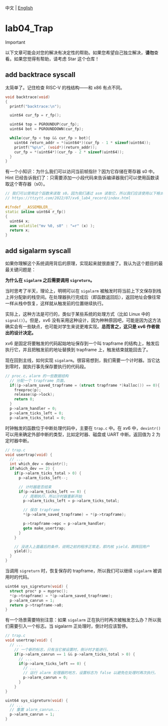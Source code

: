 中文 | [English](./../en/lab04_trap.md)

# lab04_Trap

> [!IMPORTANT]  
> 以下文章可能会对您的解决有决定性的帮助。如果您希望自己独立解决，**请勿**查看。如果您觉得有帮助，请考虑 Star 这个仓库！

## add backtrace syscall

太简单了。记住检查 RISC-V 的栈结构——和 x86 有点不同。

```cpp
void backtrace(void)
{
  printf("backtrace:\n");

  uint64 cur_fp = r_fp();

  uint64 top = PGROUNDUP(cur_fp);
  uint64 bot = PGROUNDDOWN(cur_fp);

  while(cur_fp < top && cur_fp > bot){
    uint64 return_addr = *(uint64*)(cur_fp - 1 * sizeof(uint64));
    printf("%p\n", (void*)(return_addr));
    cur_fp = *(uint64*)(cur_fp - 2 * sizeof(uint64));
  }
}
```

有一个小知识：为什么我们可以访问当前帧指针？因为它存储在寄存器 s0 中。Hint 已经告诉我们了：只需要添加一小段代码来告诉编译器我们可以使用函数读取这个寄存器（s0）。

```cpp
// 我们可以使用这个函数来读取 s0。因为我们通过 asm 读取它，所以我们应该使用以下格式来告诉编译器我们可以在函数中使用 asm。
// https://ttzytt.com/2022/07/xv6_lab4_record/index.html

#ifndef __ASSEMBLER__
static inline uint64 r_fp()
{
  uint64 x;
  asm volatile("mv %0, s0" : "=r" (x) );
  return x;
}
```

## add sigalarm syscall

如果你理解这个系统调用背后的原理，实现起来就很直接了。我认为这个题目的最最关键问题是：

**为什么在 `sigalarm` 之后需要调用 `sigreturn`。**

当时思考了半天，理论上，明明可以在 `sigalarm` 被触发时将当前上下文保存到栈上并分配新的栈空间。在处理器执行完成后（即函数返回后），返回地址会像往常一样从栈中恢复，这样就从触发前的位置继续执行。

实际上，这种方法是可行的，类似于某些系统的处理方式（比如 Linux 中的 `signal()`）。但是，xv6 没有采用这种设计，因为种种原因吧，可能是因为这方法确实会有一些缺点，也可能对学生来说更难实现。**总而言之，这只是 xv6 作者做出的设计决定。**

xv6 是固定将要触发的代码起始地址保存到一个叫 trapframe 的结构上，触发后执行它，并且把触发前的地址替换到 trapframe 上，触发结束就能回去了。

现在回到主线，如何实现 `sigalarm`。很容易想到，我们需要一个计时器。当它达到零时，就执行事先保存要执行的代码段。

```cpp
// proc.c，alarm 的一些数据结构
  // 分配一个 trapframe 页面。
  if((p->alarm_saved_trapframe = (struct trapframe *)kalloc()) == 0){
    freeproc(p);
    release(&p->lock);
    return 0;
  }
  p->alarm_handler = 0;
  p->alarm_ticks_left = 0;
  p->alarm_ticks_total = 0;
```

时钟触发的函数位于中断处理代码中，主要在 `trap.c` 中。在 xv6 中，`devintr()` 可以用来确定外部中断的类型，比如定时器、磁盘或 UART 中断。返回值为 2 为定时器中断。

```cpp
// trap.c
void usertrap(void) {
  // ...
  int which_dev = devintr();
  if(which_dev == 2) {
    if(p->alarm_ticks_total > 0) {
      p->alarm_ticks_left--;

      // 计时器是否结束
      if(p->alarm_ticks_left == 0) {
        // 周期执行，所以计时器重新开始
        p->alarm_ticks_left = p->alarm_ticks_total;

        // 保存 trapframe
        *(p->alarm_saved_trapframe) = *(p->trapframe);

        p->trapframe->epc = p->alarm_handler;
        goto make_usertrap;
      }
    }

    // 没进入上面最后的条件，说明之前的程序正常走，即内核 yield，跳转回用户
    yield();
  }
}
```

当调用 `sigreturn` 时，恢复保存的 trapframe，所以我们可以继续 `sigalarm` 被调用时的代码。

```cpp
uint64 sys_sigreturn(void) {
  struct proc* p = myproc();
  *(p->trapframe) = *(p->alarm_saved_trapframe);
  p->alarm_canrun = 1;
  return p->trapframe->a0;
}
```

有一个场景需要特别注意：如果 `sigalarm` 正在执行时再次被触发怎么办？所以我们需要引入一个标志。当 sigalarm 正处理时，倒计时应该暂停。

```cpp
// trap.c
void usertrap(void) {
  // ...
    // 一个新的标志，只有当它被设置时，倒计时才能进行。
    if(p->alarm_canrun == 1 && p->alarm_ticks_total > 0) {
      // ...
      if(p->alarm_ticks_left == 0) {
        // ...
        // 运行 alarm 处理器的地方，设置标志为 false 以避免在处理时再次执行。
        p->alarm_canrun = 0;
      }
    }
}

uint64 sys_sigreturn(void) {
  // ...
  // 重置 alarm_canrun...
  p->alarm_canrun = 1;
}
``` 